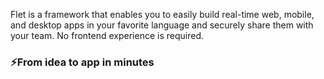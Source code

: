 

Flet is a framework that enables you to easily build real-time web, mobile, and desktop apps in your favorite language and securely share them with your team. No frontend experience is required.

### ⚡From idea to app in minutes